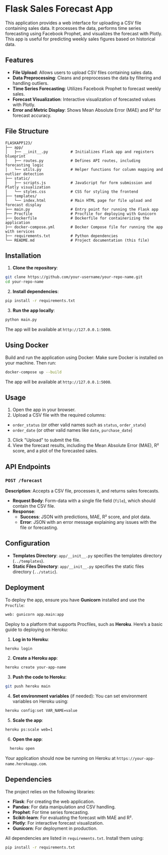 # Flask Sales Forecast App

This application provides a web interface for uploading a CSV file containing sales data. It processes the data, performs time series forecasting using Facebook Prophet, and visualizes the forecast with Plotly. This app is useful for predicting weekly sales figures based on historical data.

## Features

- **File Upload**: Allows users to upload CSV files containing sales data.
- **Data Preprocessing**: Cleans and preprocesses the data by filtering and handling outliers.
- **Time Series Forecasting**: Utilizes Facebook Prophet to forecast weekly sales.
- **Forecast Visualization**: Interactive visualization of forecasted values with Plotly.
- **Error and Metric Display**: Shows Mean Absolute Error (MAE) and R² for forecast accuracy.

## File Structure

```plaintext
FLASKAPP123/
├── app/
│   ├── __init__.py          # Initializes Flask app and registers blueprint
│   ├── routes.py            # Defines API routes, including forecasting logic
│   └── utils.py             # Helper functions for column mapping and outlier detection
├── static/
│   ├── scripts.js           # JavaScript for form submission and Plotly visualization
│   └── styles.css           # CSS for styling the frontend
├── templates/
│   └── index.html           # Main HTML page for file upload and forecast display
├── main.py                  # Entry point for running the Flask app
├── Procfile                 # Procfile for deploying with Gunicorn
├── Dockerfile               # Dockerfile for containerizing the application
├── docker-compose.yml       # Docker Compose file for running the app with services
├── requirements.txt         # Python dependencies
└── README.md                # Project documentation (this file)
```

## Installation

1. **Clone the repository**:
  ```bash
  git clone https://github.com/your-username/your-repo-name.git
  cd your-repo-name
  ```

2. **Install dependencies**:
  ```bash
  pip install -r requirements.txt
  ```

3. **Run the app locally**:
  ```bash
  python main.py
  ```

  The app will be available at `http://127.0.0.1:5000`.

## Using Docker

Build and run the application using Docker: Make sure Docker is installed on your machine. Then run:
  ```bash
  docker-compose up --build
  ```
The app will be available at `http://127.0.0.1:5000`.

## Usage

1. Open the app in your browser.
2. Upload a CSV file with the required columns:
  - `order_status` (or other valid names such as `status`, `order_state`)
  - `order_date` (or other valid names like `date`, `purchase_date`)
3. Click "Upload" to submit the file.
4. View the forecast results, including the Mean Absolute Error (MAE), R² score, and a plot of the forecasted sales.

## API Endpoints

### `POST /forecast`

**Description**: Accepts a CSV file, processes it, and returns sales forecasts.

- **Request Body**: Form-data with a single file field (`file`), which should contain the CSV file.
- **Response**:
  - **Success**: JSON with predictions, MAE, R² score, and plot data.
  - **Error**: JSON with an error message explaining any issues with the file or forecasting.

## Configuration

- **Templates Directory**: `app/__init__.py` specifies the templates directory (`../templates`).
- **Static Files Directory**: `app/__init__.py` specifies the static files directory (`../static`).

## Deployment

To deploy the app, ensure you have **Gunicorn** installed and use the `Procfile`:

```bash
web: gunicorn app.main:app
```
Deploy to a platform that supports Procfiles, such as **Heroku**. Here’s a basic guide to deploying on Heroku:

1. **Log in to Heroku**:
  ```bash
  heroku login
  ```

2. **Create a Heroku app**:
  ```bash
  heroku create your-app-name
  ```

3. **Push the code to Heroku**:
  ```bash
  git push heroku main
  ```

4. **Set environment variables** (if needed):
  You can set environment variables on Heroku using:
  ```bash
  heroku config:set VAR_NAME=value
  ```

5. **Scale the app**:
  ```bash
  heroku ps:scale web=1
  ```

6. **Open the app**:
```bash
  heroku open
```

  Your application should now be running on Heroku at `https://your-app-name.herokuapp.com`.

## Dependencies

The project relies on the following libraries:

- **Flask**: For creating the web application.
- **Pandas**: For data manipulation and CSV handling.
- **Prophet**: For time series forecasting.
- **Scikit-learn**: For evaluating the forecast with MAE and R².
- **Plotly**: For interactive forecast visualization.
- **Gunicorn**: For deployment in production.

All dependencies are listed in `requirements.txt`. Install them using:

```bash
pip install -r requirements.txt
```
